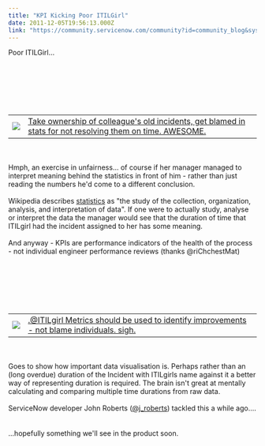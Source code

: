 ```yaml
---
title: "KPI Kicking Poor ITILGirl"
date: 2011-12-05T19:56:13.000Z
link: "https://community.servicenow.com/community?id=community_blog&sys_id=733e62addbd0dbc01dcaf3231f9619a6"
---
```

<p>Poor ITILGirl...<br /><br /><br /><br /><br /><br /><br /><table><tr><td><img src="http://a3.twimg.com/profile_images/1396006705/itilgirl_normal.png" /></td><td><a title="itter.com/#!/ITILgirl/status/143640704814559232" href="http://twitter.com/#!/ITILgirl/status/143640704814559232">Take ownership of colleague's old incidents, get blamed in stats for not resolving them on time. AWESOME.</a></td></tr></table><br /><br />Hmph, an exercise in unfairness... of course if her manager managed to interpret meaning behind the statistics in front of him - rather than just reading the numbers he'd come to a different conclusion.<br /><br />Wikipedia describes <a title=".wikipedia.org/wiki/Statistics" href="http://en.wikipedia.org/wiki/Statistics">statistics</a> as "the study of the collection, organization, analysis, and interpretation of data". If one were to actually study, analyse or interpret the data the manager would see that the duration of time that ITILgirl had the incident assigned to her has some meaning.<br /><br />And anyway - KPIs are performance indicators of the health of the process - not individual engineer performance reviews (thanks @riChchestMat)<br /><br /><br /><br /><br /><br /><br /><table><tr><td><img src="http://a2.twimg.com/profile_images/1654367342/image_normal.jpg" /></td><td><a title="itter.com/#!/riChchestMat/status/143641749313691648" href="http://twitter.com/#!/riChchestMat/status/143641749313691648">.@ITILgirl Metrics should be used to identify improvements - not blame individuals. sigh.</a></td></tr></table><br /><br />Goes to show how important data visualisation is. Perhaps rather than an (long overdue) duration of the Incident with ITILgirls name against it a better way of representing duration is required. The brain isn't great at mentally calculating and comparing multiple time durations from raw data.<br /><br />ServiceNow developer John Roberts (<a title="itter.com/j_roberts" href="http://twitter.com/j_roberts">@j_roberts</a>) tackled this a while ago....<br /><br /><img  alt="" class="jive-image" src="3396208adbd0dfc068c1fb651f9619d5.iix" /><br /><br />...hopefully something we'll see in the product soon.</p>